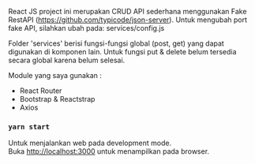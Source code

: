 React JS project ini merupakan CRUD API sederhana menggunakan Fake RestAPI (https://github.com/typicode/json-server).
Untuk mengubah port fake API, silahkan ubah pada: services/config.js

Folder 'services' berisi fungsi-fungsi global (post, get) yang dapat digunakan di komponen lain.
Untuk fungsi put & delete belum tersedia secara global karena belum selesai.

Module yang saya gunakan :
- React Router
- Bootstrap & Reactstrap
- Axios


### `yarn start`

Untuk menjalankan web pada development mode.<br>
Buka [http://localhost:3000](http://localhost:3000) untuk menampilkan pada browser.
